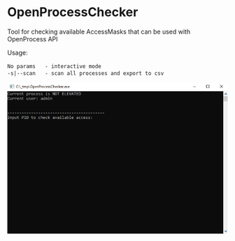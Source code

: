 # OpenProcessChecker

Tool for checking available AccessMasks that can be used with OpenProcess API

Usage:

    No params   - interactive mode
    -s|--scan   - scan all processes and export to csv
    
<p align="left">
  <img src="/doc/OpenProcessChecker.gif" width=600>
</p>
